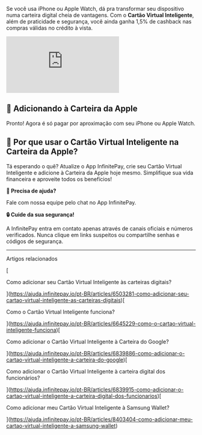 Se você usa iPhone ou Apple Watch, dá pra transformar seu dispositivo numa carteira digital cheia de vantagens. Com o **Cartão Virtual Inteligente**, além de praticidade e segurança, você ainda ganha 1,5% de cashback nas compras válidas no crédito à vista.

<iframe src="https://www.youtube.com/embed/7qwrKYWxGew" frameborder="0" allowfullscreen="allowfullscreen"></iframe>

## 🍎 Adicionando **à Carteira da Apple**

Pronto! Agora é só pagar por aproximação com seu iPhone ou Apple Watch.

## **🌟 Por que usar o Cartão Virtual Inteligente na Carteira da Apple?**

Tá esperando o quê? Atualize o App InfinitePay, crie seu Cartão Virtual Inteligente e adicione à Carteira da Apple hoje mesmo. Simplifique sua vida financeira e aproveite todos os benefícios!

**🔔 Precisa de ajuda?**

Fale com nossa equipe pelo chat no App InfinitePay.

**🔒 Cuide da sua segurança!**

A InfinitePay entra em contato apenas através de canais oficiais e números verificados. Nunca clique em links suspeitos ou compartilhe senhas e códigos de segurança.

___

Artigos relacionados

[

Como adicionar seu Cartão Virtual Inteligente às carteiras digitais?

](https://ajuda.infinitepay.io/pt-BR/articles/6503281-como-adicionar-seu-cartao-virtual-inteligente-as-carteiras-digitais)[

Como o Cartão Virtual Inteligente funciona?

](https://ajuda.infinitepay.io/pt-BR/articles/6645229-como-o-cartao-virtual-inteligente-funciona)[

Como adicionar o Cartão Virtual Inteligente à Carteira do Google?

](https://ajuda.infinitepay.io/pt-BR/articles/6839886-como-adicionar-o-cartao-virtual-inteligente-a-carteira-do-google)[

Como adicionar o Cartão Virtual Inteligente à carteira digital dos funcionários?

](https://ajuda.infinitepay.io/pt-BR/articles/6839915-como-adicionar-o-cartao-virtual-inteligente-a-carteira-digital-dos-funcionarios)[

Como adicionar meu Cartão Virtual Inteligente à Samsung Wallet?

](https://ajuda.infinitepay.io/pt-BR/articles/8403404-como-adicionar-meu-cartao-virtual-inteligente-a-samsung-wallet)